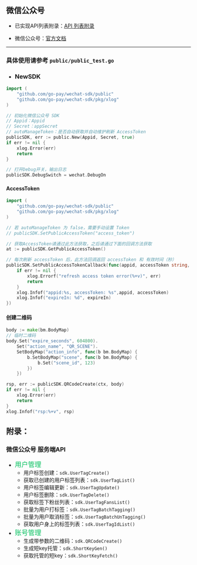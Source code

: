 ## 微信公众号

- 已实现API列表附录：[API 列表附录](https://github.com/go-pay/wechat-sdk/blob/main/doc/public.md#%E9%99%84%E5%BD%95)

- 微信公众号：[官方文档](https://developers.weixin.qq.com/doc/offiaccount/Getting_Started/Overview.html)

---

### 具体使用请参考 `public/public_test.go`

- ### NewSDK

```go
import (
    "github.com/go-pay/wechat-sdk/public"
    "github.com/go-pay/wechat-sdk/pkg/xlog"
)

// 初始化微信公众号 SDK
// Appid：Appid
// Secret：appSecret
// autoManageToken：是否自动获取并自动维护刷新 AccessToken
publicSDK, err := public.New(Appid, Secret, true)
if err != nil {
    xlog.Error(err)
    return
}

// 打开Debug开关，输出日志
publicSDK.DebugSwitch = wechat.DebugOn
```

#### AccessToken

```go
import (
    "github.com/go-pay/wechat-sdk/public"
    "github.com/go-pay/wechat-sdk/pkg/xlog"
)

// 若 autoManageToken 为 false，需要手动设置 Token
// publicSDK.SetPublicAccessToken("access_token")

// 获取AccessToken请通过此方法获取，之后请通过下面的回调方法获取
at := publicSDK.GetPublicAccessToken()

// 每次刷新 accessToken 后，此方法回调返回 accessToken 和 有效时间（秒）
publicSDK.SetPublicAccessTokenCallback(func(appid, accessToken string, expireIn int, err error) {
    if err != nil {
        xlog.Errorf("refresh access token error(%+v)", err)
        return
    }
    xlog.Infof("appid:%s, accessToken: %s",appid, accessToken)
    xlog.Infof("expireIn: %d", expireIn)
})
```


#### 创建二维码

```go
body := make(bm.BodyMap)
// 临时二维码
body.Set("expire_seconds", 604800).
    Set("action_name", "QR_SCENE").
    SetBodyMap("action_info", func(b bm.BodyMap) {
        b.SetBodyMap("scene", func(b bm.BodyMap) {
            b.Set("scene_id", 123)
        })
    })

rsp, err := publicSDK.QRCodeCreate(ctx, body)
if err != nil {
    xlog.Error(err)
    return
}
xlog.Infof("rsp:%+v", rsp)
```

## 附录：

### 微信公众号 服务端API

* <font color='#07C160' size='4'>用户管理</font>
	* 用户标签创建：`sdk.UserTagCreate()`
	* 获取已创建的用户标签列表：`sdk.UserTagList()`
	* 用户标签编辑更新：`sdk.UserTagUpdate()`
	* 用户标签删除：`sdk.UserTagDelete()`
	* 获取标签下粉丝列表：`sdk.UserTagFansList()`
	* 批量为用户打标签：`sdk.UserTagBatchTagging()`
	* 批量为用户取消标签：`sdk.UserTagBatchUnTagging()`
	* 获取用户身上的标签列表：`sdk.UserTagIdList()`
* <font color='#07C160' size='4'>账号管理</font>
	* 生成带参数的二维码：`sdk.QRCodeCreate()`
	* 生成短key托管：`sdk.ShortKeyGen()`
	* 获取托管的短key：`sdk.ShortKeyFetch()`
